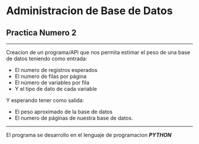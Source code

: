 # Administracion de Base de Datos

## Practica Numero 2
---

Creacion de un programa/API que nos permita estimar el peso de una base de datos 
teniendo como entrada:


*   El numero de registros esperados
*   El numero de filas por página
*   El número de variables por fila
*   Y el tipo de dato de cada variable


Y esperando tener como salida:
*   El peso aproximado de la base de datos
*   El numero de páginas de nuestra base de datos.

---

El programa se desarrollo en el lenguaje de programacion ***PYTHON***
